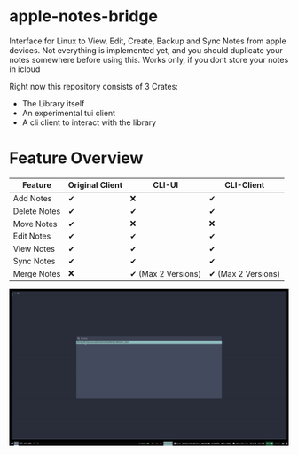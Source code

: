 # apple-notes-bridge
Interface for Linux to View, Edit, Create, Backup and Sync Notes from apple devices.
Not everything is implemented yet, and you should duplicate your notes somewhere before using this.
Works only, if you dont store your notes in icloud

Right now this repository consists of 3 Crates:
* The Library itself
* An experimental tui client
* A cli client to interact with the library

# Feature Overview

| Feature        | Original Client       | CLI-UI                    |  CLI-Client    |
|--------------- |-----------------------|---------------------------|----------------|
| Add Notes      | ✔                    | ❌                        |✔ |
| Delete Notes   | ✔                    | ✔                         |✔ |
| Move Notes     | ✔                    | ❌                        |❌|
| Edit Notes     | ✔                    | ✔                         |✔ |
| View Notes     | ✔                    | ✔                         |✔ |
| Sync Notes     | ✔                    | ✔                         |✔ |
| Merge Notes    | ❌                   | ✔ (Max 2 Versions)        |✔ (Max 2 Versions)  |

![](https://raw.githubusercontent.com/findus/NotesManager/master/screencast.gif)
